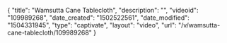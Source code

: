 {
    "title": "Wamsutta Cane Tablecloth",
    "description": "",
    "videoid": "109989268",
    "date_created": "1502522561",
    "date_modified": "1504331945",
    "type": "captivate",
    "layout": "video",
    "url": "\/v\/wamsutta-cane-tablecloth\/109989268"
}